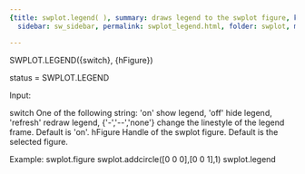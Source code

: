 ```yaml
---
{title: swplot.legend( ), summary: draws legend to the swplot figure, keywords: sample,
  sidebar: sw_sidebar, permalink: swplot_legend.html, folder: swplot, mathjax: 'true'}

---
```

 
SWPLOT.LEGEND({switch}, {hFigure})
 
status = SWPLOT.LEGEND
 
Input:
 
switch        One of the following string:
                  'on'                show legend,
                  'off'               hide legend,
                  'refresh'           redraw legend,
                  {'-','--','none'}   change the linestyle of the legend
                                      frame.
              Default is 'on'.
hFigure       Handle of the swplot figure. Default is the selected
              figure.
 
Example:
  swplot.figure
  swplot.addcircle([0 0 0],[0 0 1],1)
  swplot.legend
 

